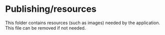 # Publishing/resources

This folder contains resources (such as images) needed by the application. This file can
be removed if not needed.
